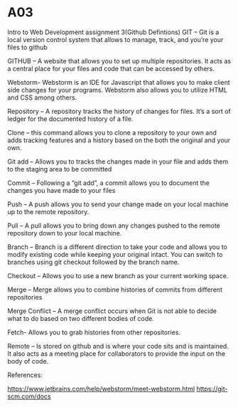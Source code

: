 # A03
Intro to Web Development assignment 3(Github Defintions)
GIT – Git is a local version control system that allows to manage, track, and you’re your files to github

GITHUB – A website that allows you to set up multiple repositories. It acts as a central place for your files and code that can be accessed by others.

Webstorm- Webstorm is an IDE for Javascript that allows you to make client side changes for your programs. Webstorm also allows you to utilize HTML and CSS among others.

Repository – A repository tracks the history of changes for files. It’s a sort of ledger for the documented history of a file.

Clone – this command allows you to clone a repository to your own and adds tracking features and a history based on the both the original and your own.


Git add – Allows you to tracks the changes made in your file and adds them to the staging area to be committed

Commit – Following a “git add”, a commit allows you to document the changes you have made to your files

Push – A push allows you to send your change made on your local machine up to the remote repository.

Pull – A pull allows you to bring down any changes pushed to the remote repository down to your local machine.

Branch – Branch is a different direction to take your code and allows you to modify existing code while keeping your original intact. You can switch to branches using git checkout followed by the branch name.

Checkout – Allows you to use a new branch as your current working space.

Merge – Merge allows you to combine histories of commits from different repositories

Merge Conflict – A merge conflict occurs when Git is not able to decide what to do based on two different bodies of code.

Fetch- Allows you to grab histories from other repositories.

Remote – Is stored on github and is where your code sits and is maintained. It also acts as a meeting place for collaborators to provide the input on the body of code.


References:

https://www.jetbrains.com/help/webstorm/meet-webstorm.html
https://git-scm.com/docs

